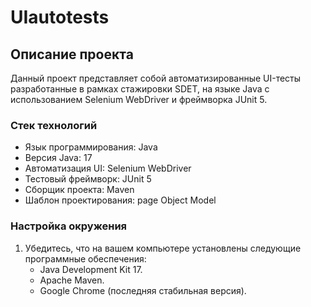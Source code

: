 # UIautotests
## Описание проекта

Данный проект представляет собой автоматизированные UI-тесты разработанные в рамках стажировки SDET, на языке Java с использованием Selenium WebDriver и фреймворка JUnit 5.

### Стек технологий

- Язык программирования: Java
- Версия Java: 17
- Автоматизация UI: Selenium WebDriver
- Тестовый фреймворк: JUnit 5
- Сборщик проекта: Maven
- Шаблон проектирования: page Object Model

### Настройка окружения

1. Убедитесь, что на вашем компьютере установлены следующие программные обеспечения:
    - Java Development Kit  17.
    - Apache Maven.
    - Google Chrome (последняя стабильная версия).
